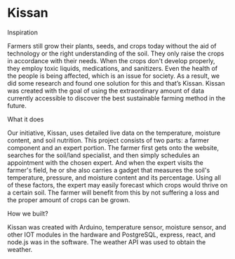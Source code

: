 # Kissan

Inspiration

Farmers still grow their plants, seeds, and crops today without the aid of technology or the right understanding of the soil. They only raise the crops in accordance with their needs. When the crops don't develop properly, they employ toxic liquids, medications, and sanitizers. Even the health of the people is being affected, which is an issue for society. As a result, we did some research and found one solution for this and that’s Kissan. Kissan was created with the goal of using the extraordinary amount of data currently accessible to discover the best sustainable farming method in the future.

What it does

Our initiative, Kissan, uses detailed live data on the temperature, moisture content, and soil nutrition. This project consists of two parts: a farmer component and an expert portion. The farmer first gets onto the website, searches for the soil/land specialist, and then simply schedules an appointment with the chosen expert. And when the expert visits the farmer's field, he or she also carries a gadget that measures the soil's temperature, pressure, and moisture content and its percentage. Using all of these factors, the expert may easily forecast which crops would thrive on a certain soil. The farmer will benefit from this by not suffering a loss and the proper amount of crops can be grown.

How we built?

Kissan was created with Arduino, temperature sensor, moisture sensor, and other IOT modules in the hardware and PostgreSQL, express, react, and node.js was in the software. The weather API was used to obtain the weather.


